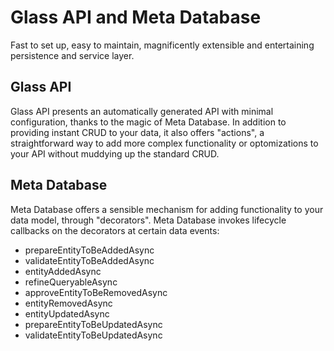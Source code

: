 # Glass API and Meta Database

Fast to set up, easy to maintain, magnificently extensible and entertaining persistence and service layer.

## Glass API
Glass API presents an automatically generated API with minimal configuration, thanks to the magic of Meta Database. In addition to providing instant CRUD to your data, it also offers "actions", a straightforward way to add more complex functionality or optomizations to your API without muddying up the standard CRUD.

## Meta Database
Meta Database offers a sensible mechanism for adding functionality to your data model, through "decorators". Meta Database invokes lifecycle callbacks on the decorators at certain data events:
* prepareEntityToBeAddedAsync
* validateEntityToBeAddedAsync
* entityAddedAsync
* refineQueryableAsync
* approveEntityToBeRemovedAsync
* entityRemovedAsync
* entityUpdatedAsync
* prepareEntityToBeUpdatedAsync
* validateEntityToBeUpdatedAsync

